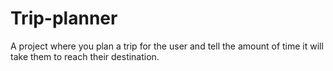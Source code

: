 # Trip-planner
A project where you plan a trip for the user and tell the amount of time it will take them to reach their destination.
